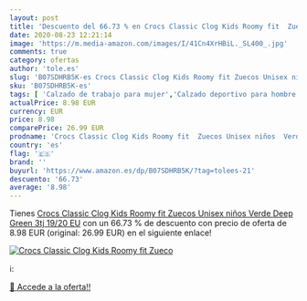 ```yaml
---
layout: post
title: 'Descuento del 66.73 % en Crocs Classic Clog Kids Roomy fit  Zueco'
date: 2020-08-23 12:21:14
image: 'https://m.media-amazon.com/images/I/41Cn4XrHBiL._SL400_.jpg'
comments: true
category: ofertas
author: 'tole.es'
slug: 'B07SDHRB5K-es Crocs Classic Clog Kids Roomy fit Zuecos Unisex niños...'
sku: 'B07SDHRB5K-es'
tags: [ 'Calzado de trabajo para mujer','Calzado deportivo para hombre','Calzado sanitario y de hostelería para mujer','Chanclas y sandalias de piscina para hombre','Sandalias y chanclas para niña','Zapatillas y calzado deportivo para hombre','Zapatos','Zapatos para hombre','Zapatos para mujer','Zapatos para niñas pequeñas','Zapatos y complementos','Zuecos sanitarios y de hostelería para mujer','Zuecos y mules para hombre','zuecos', ]
actualPrice: 8.98 EUR
currency: EUR
price: 8.98
comparePrice: 26.99 EUR
prodname: 'Crocs Classic Clog Kids Roomy fit  Zuecos Unisex niños  Verde  Deep Green 3tj   19/20 EU'
country: 'es'
flag: '🇪🇸'
brand: ''
buyurl: 'https://www.amazon.es/dp/B07SDHRB5K/?tag=tolees-21'
descuento: '66.73'
average: '8.98'
---
```


Tienes [Crocs Classic Clog Kids Roomy fit  Zuecos Unisex niños  Verde  Deep Green 3tj   19/20 EU](https://www.amazon.es/dp/B07SDHRB5K/?tag=tolees-21) con un 66.73 % de descuento con precio de oferta de 8.98 EUR (original: 26.99 EUR) en el siguiente enlace!

[![Crocs Classic Clog Kids Roomy fit  Zueco](https://m.media-amazon.com/images/I/41Cn4XrHBiL._SL400_.jpg)](https://www.amazon.es/dp/B07SDHRB5K/?tag=tolees-21)

ℹ️:


[🛒 Accede a la oferta!!](https://www.amazon.es/dp/B07SDHRB5K/?tag=tolees-21)
